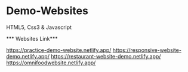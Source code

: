 # Demo-Websites
HTML5, Css3 &amp; Javascript


*** Websites Link***

https://practice-demo-website.netlify.app/
https://responsive-website-demo.netlify.app/
https://restaurant-website-demo.netlify.app/
https://omnifoodwebsite.netlify.app/
